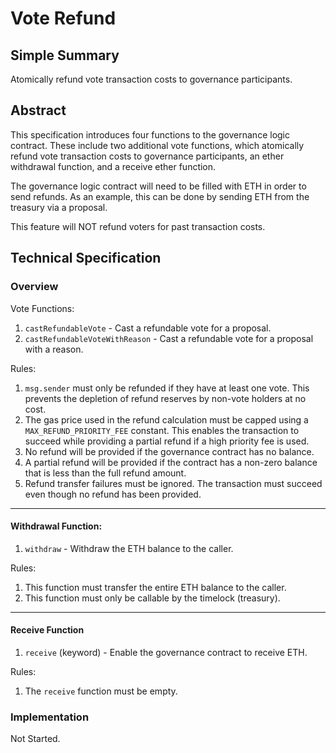 # Vote Refund

## Simple Summary

Atomically refund vote transaction costs to governance participants.

## Abstract

This specification introduces four functions to the governance logic contract. These include two additional vote functions, which atomically refund vote transaction costs to governance participants, an ether withdrawal function, and a receive ether function.

The governance logic contract will need to be filled with ETH in order to send refunds. As an example, this can be done by sending ETH from the treasury via a proposal.

This feature will NOT refund voters for past transaction costs.

## Technical Specification

### Overview

Vote Functions:

1. `castRefundableVote` - Cast a refundable vote for a proposal.
2. `castRefundableVoteWithReason` - Cast a refundable vote for a proposal with a reason.

Rules:

1. `msg.sender` must only be refunded if they have at least one vote. This prevents the depletion of refund reserves by non-vote holders at no cost.
2. The gas price used in the refund calculation must be capped using a `MAX_REFUND_PRIORITY_FEE` constant. This enables the transaction to succeed while providing a partial refund if a high priority fee is used.
3. No refund will be provided if the governance contract has no balance.
4. A partial refund will be provided if the contract has a non-zero balance that is less than the full refund amount.
5. Refund transfer failures must be ignored. The transaction must succeed even though no refund has been provided.

---

#### Withdrawal Function:

1. `withdraw` - Withdraw the ETH balance to the caller.

Rules:

1. This function must transfer the entire ETH balance to the caller.
2. This function must only be callable by the timelock (treasury).

---

#### Receive Function

1. `receive` (keyword) - Enable the governance contract to receive ETH.

Rules:

1. The `receive` function must be empty.

### Implementation

Not Started.
